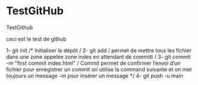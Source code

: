 # TestGitHub
TestGithub

ceci est le test de github

1- git init /* Initialiser le dépôt / 
2- git add / permet de mettre tous les fichier dans une zone appelée zone index en attendant de committ / 
3- git commit -m "first commit index.html" / Commit permet de confirmer l’envoi d’un fichier pour enregistrer un commit on utilise la command suivante et on met toujours un message -m pour insérer un message */
4- git push -u main 